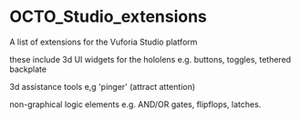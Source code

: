 # OCTO_Studio_extensions
A list of extensions for the Vuforia Studio platform

these include
3d UI widgets for the hololens e.g. buttons, toggles, tethered backplate

3d assistance tools e,g 'pinger' (attract attention)

non-graphical logic elements e.g. AND/OR gates, flipflops, latches.
